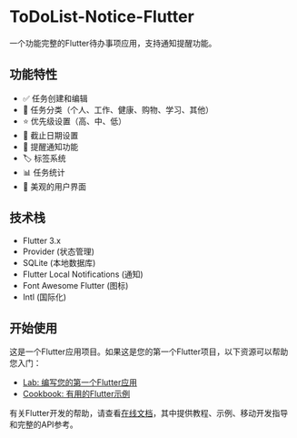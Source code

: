 # ToDoList-Notice-Flutter

一个功能完整的Flutter待办事项应用，支持通知提醒功能。

## 功能特性

- ✅ 任务创建和编辑
- 📝 任务分类（个人、工作、健康、购物、学习、其他）
- ⭐ 优先级设置（高、中、低）
- 📅 截止日期设置
- 🔔 提醒通知功能
- 🏷️ 标签系统
- 📊 任务统计
- 🎨 美观的用户界面

## 技术栈

- Flutter 3.x
- Provider (状态管理)
- SQLite (本地数据库)
- Flutter Local Notifications (通知)
- Font Awesome Flutter (图标)
- Intl (国际化)

## 开始使用

这是一个Flutter应用项目。如果这是您的第一个Flutter项目，以下资源可以帮助您入门：

- [Lab: 编写您的第一个Flutter应用](https://docs.flutter.dev/get-started/codelab)
- [Cookbook: 有用的Flutter示例](https://docs.flutter.dev/cookbook)

有关Flutter开发的帮助，请查看[在线文档](https://docs.flutter.dev/)，其中提供教程、示例、移动开发指导和完整的API参考。
